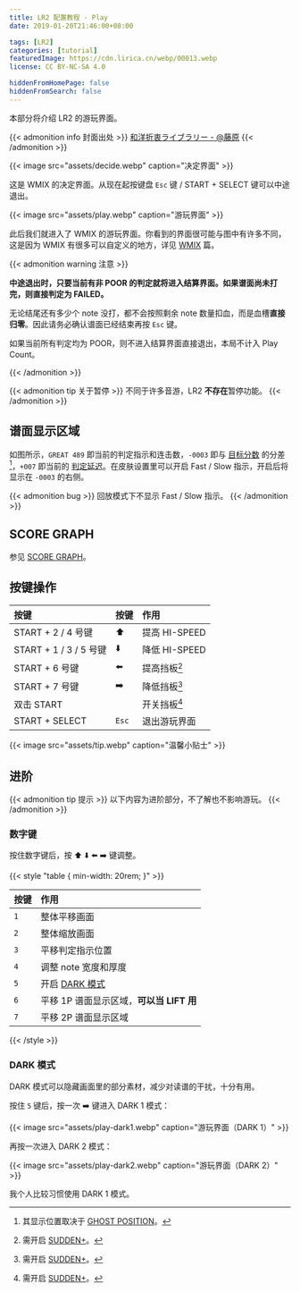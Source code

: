 ```yaml
---
title: LR2 配置教程 - Play
date: 2019-01-20T21:46:00+08:00

tags: [LR2]
categories: [tutorial]
featuredImage: https://cdn.lirica.cn/webp/00013.webp
license: CC BY-NC-SA 4.0

hiddenFromHomePage: false
hiddenFromSearch: false
---
```


本部分将介绍 LR2 的游玩界面。

<!--more-->

{{< admonition info 封面出处 >}}
[和洋折衷ライブラリー - @藤原](https://www.pixiv.net/artworks/61930743)
{{< /admonition >}}

{{< image src="assets/decide.webp" caption="决定界面" >}}

这是 WMIX 的决定界面。从现在起按键盘 `Esc` 键 / START + SELECT 键可以中途退出。

{{< image src="assets/play.webp" caption="游玩界面" >}}

此后我们就进入了 WMIX 的游玩界面。你看到的界面很可能与图中有许多不同，这是因为 WMIX 有很多可以自定义的地方，详见 [WMIX](../wmix) 篇。

{{< admonition warning 注意 >}}

**中途退出时，只要当前有非 POOR 的判定就将进入结算界面。如果谱面尚未打完，则直接判定为 FAILED。**

无论结尾还有多少个 note 没打，都不会按照剩余 note 数量扣血，而是血槽**直接归零**。因此请务必确认谱面已经结束再按 `Esc` 键。

如果当前所有判定均为 POOR，则不进入结算界面直接退出，本局不计入 Play Count。

{{< /admonition >}}

{{< admonition tip 关于暂停 >}}
不同于许多音游，LR2 **不存在**暂停功能。
{{< /admonition >}}

## 谱面显示区域

如图所示，`GREAT 489` 即当前的判定指示和连击数，`-0003` 即与 [目标分数](../select/#target) 的分差[^ghost-position]，`+007` 即当前的 [判定延迟](../select/#judge-timing)。在皮肤设置里可以开启 Fast / Slow 指示，开启后将显示在 `-0003` 的右侧。

{{< admonition bug >}}
回放模式下不显示 Fast / Slow 指示。
{{< /admonition >}}

## SCORE GRAPH

参见 [SCORE GRAPH](../select/#score-graph)。

## 按键操作

| 按键                   | 按键          | 作用              |
| :--------------------- | :------------ | :---------------- |
| START + 2 / 4 号键     | :arrow_up:    | 提高 HI-SPEED     |
| START + 1 / 3 / 5 号键 | :arrow_down:  | 降低 HI-SPEED     |
| START + 6 号键         | :arrow_left:  | 提高挡板[^sudden] |
| START + 7 号键         | :arrow_right: | 降低挡板[^sudden] |
| 双击 START             |               | 开关挡板[^sudden] |
| START + SELECT         | `Esc`         | 退出游玩界面      |

{{< image src="assets/tip.webp" caption="温馨小贴士" >}}

## 进阶

{{< admonition tip 提示 >}}
以下内容为进阶部分，不了解也不影响游玩。
{{< /admonition >}}

### 数字键

按住数字键后，按 :arrow_up: :arrow_down: :arrow_left: :arrow_right: 键调整。

{{< style "table { min-width: 20rem; }" >}}

| 按键 | 作用                                     |
| :--- | :--------------------------------------- |
| `1`  | 整体平移画面                             |
| `2`  | 整体缩放画面                             |
| `3`  | 平移判定指示位置                         |
| `4`  | 调整 note 宽度和厚度                     |
| `5`  | 开启 [DARK 模式](#dark-模式)             |
| `6`  | 平移 1P 谱面显示区域，**可以当 LIFT 用** |
| `7`  | 平移 2P 谱面显示区域                     |

{{< /style >}}

### DARK 模式

DARK 模式可以隐藏画面里的部分素材，减少对读谱的干扰，十分有用。

按住 `5` 键后，按一次 :arrow_right: 键进入 DARK 1 模式：

{{< image src="assets/play-dark1.webp" caption="游玩界面（DARK 1）" >}}

再按一次进入 DARK 2 模式：

{{< image src="assets/play-dark2.webp" caption="游玩界面（DARK 2）" >}}

我个人比较习惯使用 DARK 1 模式。

[^ghost-position]: 其显示位置取决于 [GHOST POSITION](../select/#ghost-position)。
[^sudden]: 需开启 [SUDDEN+](../select/#sudden)。
